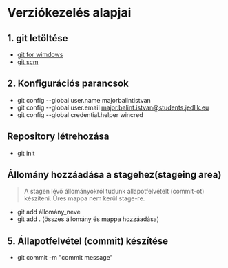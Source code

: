 # Verziókezelés alapjai
## 1. git letöltése
- [git for wimdows](https://gitforwindows.org/)
- [git scm](https://git-scm.com/)
## 2. Konfigurációs parancsok
- git config --global user.name majorbalintistvan
- git config --global user.email major.balint.istvan@students.jedlik.eu
- git config --global credential.helper wincred
## Repository létrehozása
- git init
## Állomány hozzáadása a stagehez(stageing area)
> A stagen lévő állományokról tudunk állapotfelvételt (commit-ot) készíteni.
> Üres mappa nem kerül stage-re.
- git add állomány_neve
- git add . (összes állomány és mappa hozzáadása)
## 5. Állapotfelvétel (commit) készítése
- git commit  -m "commit message"